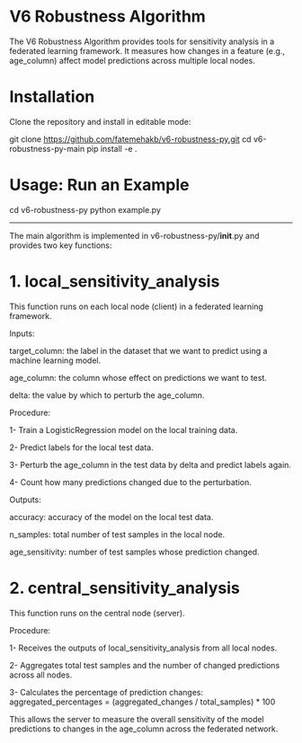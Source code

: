 # V6 Robustness Algorithm
The V6 Robustness Algorithm provides tools for sensitivity analysis in a federated learning framework.
It measures how changes in a feature (e.g., age_column) affect model predictions across multiple local nodes.


# Installation
Clone the repository and install in editable mode:

git clone https://github.com/fatemehakb/v6-robustness-py.git
cd v6-robustness-py-main
pip install -e .


# Usage: Run an Example
cd v6-robustness-py
python example.py

------------------------------------------------------------------

The main algorithm is implemented in v6-robustness-py/__init__.py and provides two key functions:

# 1. local_sensitivity_analysis

This function runs on each local node (client) in a federated learning framework.

Inputs:

target_column: the label in the dataset that we want to predict using a machine learning model.

age_column: the column whose effect on predictions we want to test.

delta: the value by which to perturb the age_column.

Procedure:

1- Train a LogisticRegression model on the local training data.

2- Predict labels for the local test data.

3- Perturb the age_column in the test data by delta and predict labels again.

4- Count how many predictions changed due to the perturbation.

Outputs:

accuracy: accuracy of the model on the local test data.

n_samples: total number of test samples in the local node.

age_sensitivity: number of test samples whose prediction changed.

# 2. central_sensitivity_analysis

This function runs on the central node (server).

Procedure:

1- Receives the outputs of local_sensitivity_analysis from all local nodes.

2- Aggregates total test samples and the number of changed predictions across all nodes.

3- Calculates the percentage of prediction changes: aggregated_percentages = (aggregated_changes / total_samples) * 100


This allows the server to measure the overall sensitivity of the model predictions to changes in the age_column across the federated network.




